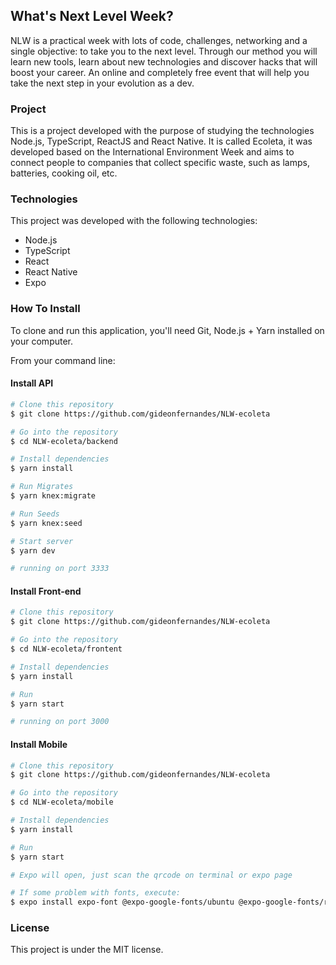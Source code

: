 ## What's Next Level Week?

NLW is a practical week with lots of code, challenges, networking and a single objective: to take you to the next level.
Through our method you will learn new tools, learn about new technologies and discover hacks that will boost your career.
An online and completely free event that will help you take the next step in your evolution as a dev.

### Project

This is a project developed with the purpose of studying the technologies Node.js, TypeScript, ReactJS and React Native. It is called Ecoleta, it was developed based on the International Environment Week and aims to connect people to companies that collect specific waste, such as lamps, batteries, cooking oil, etc.

### Technologies

This project was developed with the following technologies:

- Node.js
- TypeScript
- React
- React Native
- Expo

### How To Install

To clone and run this application, you'll need Git, Node.js + Yarn installed on your computer.

From your command line:

#### Install API 

```bash
# Clone this repository
$ git clone https://github.com/gideonfernandes/NLW-ecoleta

# Go into the repository
$ cd NLW-ecoleta/backend

# Install dependencies
$ yarn install

# Run Migrates
$ yarn knex:migrate

# Run Seeds
$ yarn knex:seed

# Start server
$ yarn dev

# running on port 3333
```

#### Install Front-end

```bash
# Clone this repository
$ git clone https://github.com/gideonfernandes/NLW-ecoleta

# Go into the repository
$ cd NLW-ecoleta/frontent

# Install dependencies
$ yarn install

# Run
$ yarn start

# running on port 3000
```

#### Install Mobile

```bash
# Clone this repository
$ git clone https://github.com/gideonfernandes/NLW-ecoleta

# Go into the repository
$ cd NLW-ecoleta/mobile

# Install dependencies
$ yarn install

# Run
$ yarn start

# Expo will open, just scan the qrcode on terminal or expo page

# If some problem with fonts, execute:
$ expo install expo-font @expo-google-fonts/ubuntu @expo-google-fonts/roboto

```
### License

This project is under the MIT license.
